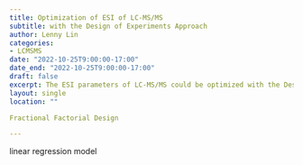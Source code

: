 ```yaml
---
title: Optimization of ESI of LC-MS/MS
subtitle: with the Design of Experiments Approach
author: Lenny Lin
categories:
- LCMSMS
date: "2022-10-25T9:00:00-17:00"
date_end: "2022-10-25T9:00:00-17:00"
draft: false
excerpt: The ESI parameters of LC-MS/MS could be optimized with the Design of Experiments Approach.  It can be achieved with R.
layout: single
location: ""

Fractional Factorial Design

---
```


linear regression model